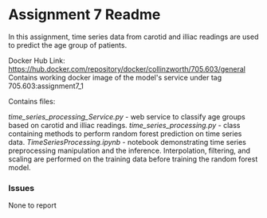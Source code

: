 # Assignment 7 Readme

In this assignment, time series data from carotid and illiac readings are used to predict the age group of patients.

Docker Hub Link:
https://hub.docker.com/repository/docker/collinzworth/705.603/general  
Contains working docker image of the model's service under tag 705.603:assignment7_1

Contains files:

*time_series_processing_Service.py* - web service to classify age groups based on carotid and illiac readings. 
*time_series_processing.py* - class containing methods to perform random forest prediction on time series data. 
*TimeSeriesProcessing.ipynb* - notebook demonstrating time series preprocessing manipulation and the inference. Interpolation, filtering, and scaling are performed on the training data before training the random forest model.


### Issues

None to report
